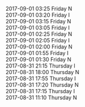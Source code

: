 2017-09-01 03:25 Friday  N  
2017-09-01 03:20 Friday  I  
2017-09-01 03:15 Friday  N  
2017-09-01 03:05 Friday  I  
2017-09-01 02:25 Friday  N  
2017-09-01 02:05 Friday  I  
2017-09-01 02:00 Friday  N  
2017-09-01 01:55 Friday  I  
2017-09-01 01:30 Friday  N  
2017-08-31 21:15 Thursday  I  
2017-08-31 18:00 Thursday  N  
2017-08-31 17:55 Thursday  I  
2017-08-31 17:20 Thursday  N  
2017-08-31 17:15 Thursday  I  
2017-08-31 11:10 Thursday  N  
